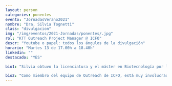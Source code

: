 ```yaml
---
layout: person
categories: ponentes
evento: "JornadasVerano2021"
nombre: "Dra. Silvia Tognetti"
class: "divulgacion"
img: "/img/eventos/2021-Jornadas/ponentes/.jpg"
rol: "KTT Outreach Project Manager @ ICFO"
descr: "Youtube o papel: todos los ángulos de la divulgación"
horario: "Martes 13 de 17.00h a 18.40h"
linkedin: ""
destacado: "YES"

bio1: "Silvia obtuvo la licenciatura y el máster en Biotecnología por la Universidad de Padua (Italia). Trabajó en el University College London y recibió su doctorado en el Imperial College London (Reino Unido). Posteriormente fue investigadora postdoctoral en la Universitat Pompeu Fabra y IRB Barcelona (España) antes de incorporarse a ICFO, donde participa en la coordinación del proyecto europeo CARLA y lidera de las actividades de diseminación del mismo."

bio2: "Como miembro del equipo de Outreach de ICFO, está muy involucrada en varios programas de divulgación dirigidos a estudiantes de secundaria y universitarios, así como en el programa de ciencia y arte de ICFO."
---
```

